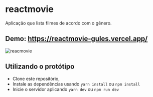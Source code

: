 # reactmovie
Aplicação que lista filmes de acordo com o gênero.

## Demo: <a> https://reactmovie-gules.vercel.app/ <a/>
![reacmovie](https://user-images.githubusercontent.com/24922042/179351487-e4b445ac-cfae-4f4a-b6d9-39d411ba7cf5.png)
<br/>

## Utilizando o protótipo

- Clone este repositório,
- Instale as dependências usando `yarn install` ou `npm install`
- Inicie o servidor aplicando `yarn dev` ou `npm run dev`

